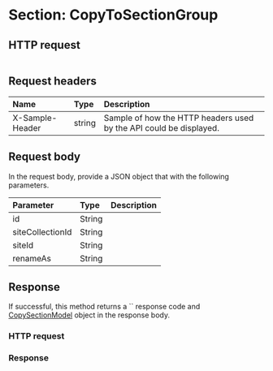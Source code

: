 # Section: CopyToSectionGroup


## HTTP request
```http

```
## Request headers
| Name       | Type | Description|
|:-----------|:------|:----------|
| X-Sample-Header  | string  | Sample of how the HTTP headers used by the API could be displayed.|

## Request body
In the request body, provide a JSON object that with the following parameters.

| Parameter	   | Type	|Description|
|:---------------|:--------|:-----------|
|id|String||
|siteCollectionId|String||
|siteId|String||
|renameAs|String||

## Response
If successful, this method returns a `` response code and [CopySectionModel](../resources/copysectionmodel.md) object in the response body.
### HTTP request
### Response

